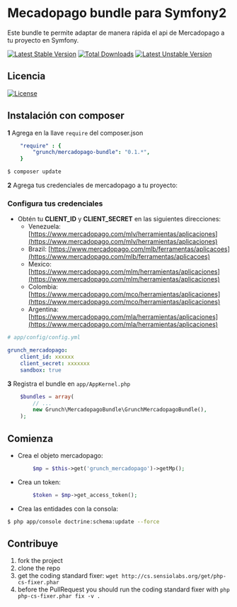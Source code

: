 Mecadopago bundle para Symfony2
============

Este bundle te permite adaptar de manera rápida el api de Mercadopago a tu proyecto en Symfony.

[![Latest Stable Version](https://poser.pugx.org/grunch/mercadopago-bundle/v/stable)](https://packagist.org/packages/grunch/mercadopago-bundle) [![Total Downloads](https://poser.pugx.org/grunch/mercadopago-bundle/downloads)](https://packagist.org/packages/grunch/mercadopago-bundle) [![Latest Unstable Version](https://poser.pugx.org/grunch/mercadopago-bundle/v/unstable)](https://packagist.org/packages/grunch/mercadopago-bundle)

## Licencia
[![License](https://poser.pugx.org/grunch/mercadopago-bundle/license)](https://packagist.org/packages/grunch/mercadopago-bundle)

## Instalación con composer

**1**  Agrega en la llave `require` del composer.json

``` yml
    "require" : {
        "grunch/mercadopago-bundle": "0.1.*",
    }
``` 

``` bash
$ composer update
```
**2** Agrega tus credenciales de mercadopago a tu proyecto:
### Configura tus credenciales

* Obtén tu **CLIENT_ID** y **CLIENT_SECRET** en las siguientes direcciones:
    * Venezuela: [https://www.mercadopago.com/mlv/herramientas/aplicaciones](https://www.mercadopago.com/mlv/herramientas/aplicaciones)
    * Brazil: [https://www.mercadopago.com/mlb/ferramentas/aplicacoes](https://www.mercadopago.com/mlb/ferramentas/aplicacoes)
    * Mexico: [https://www.mercadopago.com/mlm/herramientas/aplicaciones](https://www.mercadopago.com/mlm/herramientas/aplicaciones)
    * Colombia: [https://www.mercadopago.com/mco/herramientas/aplicaciones](https://www.mercadopago.com/mco/herramientas/aplicaciones)
    * Argentina: [https://www.mercadopago.com/mla/herramientas/aplicaciones](https://www.mercadopago.com/mla/herramientas/aplicaciones)
``` yaml
# app/config/config.yml

grunch_mercadopago:
    client_id: xxxxxx
    client_secret: xxxxxxx
    sandbox: true
```

**3** Registra el bundle en ``app/AppKernel.php``

``` php
    $bundles = array(
        // ...
        new Grunch\MercadopagoBundle\GrunchMercadopagoBundle(),
    );
```

## Comienza

- Crea el objeto mercadopago:

``` php
		$mp = $this->get('grunch_mercadopago')->getMp();
```
- Crea un token:

``` php
		$token = $mp->get_access_token();
```
- Crea las entidades con la consola:

``` bash
$ php app/console doctrine:schema:update --force
```
## Contribuye

1. fork the project
2. clone the repo
3. get the coding standard fixer: `wget http://cs.sensiolabs.org/get/php-cs-fixer.phar`
4. before the PullRequest you should run the coding standard fixer with `php php-cs-fixer.phar fix -v .`


